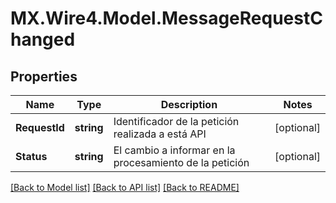 # MX.Wire4.Model.MessageRequestChanged
## Properties

Name | Type | Description | Notes
------------ | ------------- | ------------- | -------------
**RequestId** | **string** | Identificador de la petición realizada a está API | [optional] 
**Status** | **string** | El cambio a informar en la procesamiento de la petición | [optional] 

[[Back to Model list]](../README.md#documentation-for-models) [[Back to API list]](../README.md#documentation-for-api-endpoints) [[Back to README]](../README.md)

